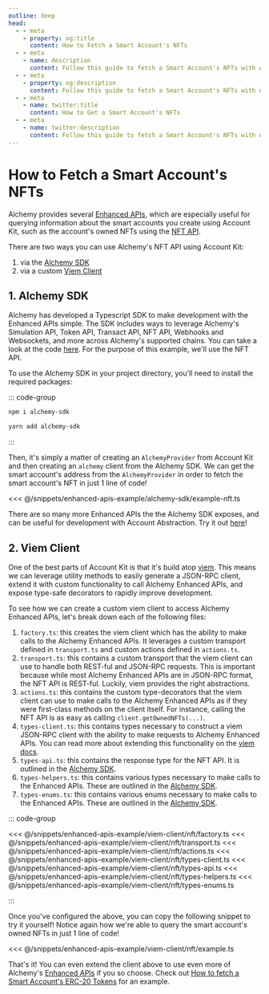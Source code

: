 ```yaml
---
outline: deep
head:
  - - meta
    - property: og:title
      content: How to Fetch a Smart Account's NFTs
  - - meta
    - name: description
      content: Follow this guide to fetch a Smart Account's NFTs with Account Kit, a vertically integrated stack for building apps that support ERC-4337.
  - - meta
    - property: og:description
      content: Follow this guide to fetch a Smart Account's NFTs with Account Kit, a vertically integrated stack for building apps that support ERC-4337.
  - - meta
    - name: twitter:title
      content: How to Get a Smart Account's NFTs
  - - meta
    - name: twitter:description
      content: Follow this guide to fetch a Smart Account's NFTs with Account Kit, a vertically integrated stack for building apps that support ERC-4337.
---
```


# How to Fetch a Smart Account's NFTs

Alchemy provides several [Enhanced APIs](https://www.alchemy.com/enhanced-apis), which are especially useful for querying information about the smart accounts you create using Account Kit, such as the account's owned NFTs using the [NFT API](https://www.alchemy.com/nft-api).

There are two ways you can use Alchemy's NFT API using Account Kit:

1. via the [Alchemy SDK](https://www.alchemy.com/sdk)
2. via a custom [Viem Client](https://viem.sh/docs/clients/custom.html)

## 1. Alchemy SDK

Alchemy has developed a Typescript SDK to make development with the Enhanced APIs simple. The SDK includes ways to leverage Alchemy's Simulation API, Token API, Transact API, NFT API, Webhooks and Websockets, and more across Alchemy's supported chains. You can take a look at the code [here](https://github.com/alchemyplatform/alchemy-sdk-js). For the purpose of this example, we'll use the NFT API.

To use the Alchemy SDK in your project directory, you'll need to install the required packages:

::: code-group

```bash [npm]
npm i alchemy-sdk
```

```bash [yarn]
yarn add alchemy-sdk
```

:::

Then, it's simply a matter of creating an `AlchemyProvider` from Account Kit and then creating an `alchemy` client from the Alchemy SDK. We can get the smart account's address from the `AlchemyProvider` in order to fetch the smart account's NFT in just 1 line of code!

<<< @/snippets/enhanced-apis-example/alchemy-sdk/example-nft.ts

There are so many more Enhanced APIs the the Alchemy SDK exposes, and can be useful for development with Account Abstraction. Try it out [here](https://github.com/alchemyplatform/alchemy-sdk-js)!

## 2. Viem Client

One of the best parts of Account Kit is that it's build atop [viem](https://viem.sh/). This means we can leverage utility methods to easily generate a JSON-RPC client, extend it with custom functionality to call Alchemy Enhanced APIs, and expose type-safe decorators to rapidly improve development.

To see how we can create a custom viem client to access Alchemy Enhanced APIs, let's break down each of the following files:

1. `factory.ts`: this creates the viem client which has the ability to make calls to the Alchemy Enhanced APIs. It leverages a custom transport defined in `transport.ts` and custom actions defined in `actions.ts`.
2. `transport.ts`: this contains a custom transport that the viem client can use to handle both REST-ful and JSON-RPC requests. This is important because while most Alchemy Enhanced APIs are in JSON-RPC format, the NFT API is REST-ful. Luckily, viem provides the right abstractions.
3. `actions.ts`: this contains the custom type-decorators that the viem client can use to make calls to the Alchemy Enhanced APIs as if they were first-class methods on the client itself. For instance, calling the NFT API is as easy as calling `client.getOwnedNFTs(...)`.
4. `types-client.ts`: this contains types necessary to construct a viem JSON-RPC client with the ability to make requests to Alchemy Enhanced APIs. You can read more about extending this functionality on the [viem docs](https://viem.sh/docs/clients/custom.html).
5. `types-api.ts`: this contains the response type for the NFT API. It is outlined in the [Alchemy SDK](https://github.com/alchemyplatform/alchemy-sdk-js).
6. `types-helpers.ts`: this contains various types necessary to make calls to the Enhanced APIs. These are outlined in the [Alchemy SDK](https://github.com/alchemyplatform/alchemy-sdk-js).
7. `types-enums.ts`: this contains various enums necessary to make calls to the Enhanced APIs. These are outlined in the [Alchemy SDK](https://github.com/alchemyplatform/alchemy-sdk-js).

::: code-group

<<< @/snippets/enhanced-apis-example/viem-client/nft/factory.ts
<<< @/snippets/enhanced-apis-example/viem-client/nft/transport.ts
<<< @/snippets/enhanced-apis-example/viem-client/nft/actions.ts
<<< @/snippets/enhanced-apis-example/viem-client/nft/types-client.ts
<<< @/snippets/enhanced-apis-example/viem-client/nft/types-api.ts
<<< @/snippets/enhanced-apis-example/viem-client/nft/types-helpers.ts
<<< @/snippets/enhanced-apis-example/viem-client/nft/types-enums.ts

:::

Once you've configured the above, you can copy the following snippet to try it yourself! Notice again how we're able to query the smart account's owned NFTs in just 1 line of code!

<<< @/snippets/enhanced-apis-example/viem-client/nft/example.ts

That's it! You can even extend the client above to use even more of Alchemy's [Enhanced APIs](https://www.alchemy.com/enhanced-apis) if you so choose. Check out [How to fetch a Smart Account's ERC-20 Tokens](/guides/enhanced-apis-token) for an example.
